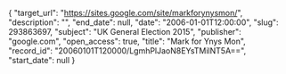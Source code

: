 {
  "target_url": "https://sites.google.com/site/markforynysmon/", 
  "description": "", 
  "end_date": null, 
  "date": "2006-01-01T12:00:00", 
  "slug": 293863697, 
  "subject": "UK General Election 2015", 
  "publisher": "google.com", 
  "open_access": true, 
  "title": "Mark for Ynys Mon", 
  "record_id": "20060101T120000/LgmhPlJaoN8EYsTMilNT5A==", 
  "start_date": null
}

